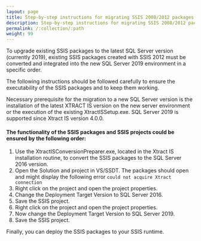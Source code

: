 ```yaml
---
layout: page
title: Step-by-step instructions for migrating SSIS 2008/2012 packages to SSIS 2019
description: Step-by-step instructions for migrating SSIS 2008/2012 packages to SSIS 2019
permalink: /:collection/:path
weight: 99
---
```


To upgrade existing SSIS packages to the latest SQL Server version (currently 2019), existing SSIS packages created with SSIS 2012 must be converted and integrated into the new SQL Server 2019 environment in a specific order. 

The following instructions should be followed carefully to ensure the executability of the SSIS packages and to keep them working.

Necessary prerequisite for the migration to a new SQL Server version is the installation of the latest XTRACT IS version on the new server environment or the execution of the existing XtractISSetup.exe. SQL Server 2019 is supported since Xtract IS version 4.0.0. 

#### The functionality of the SSIS packages and SSIS projects could be ensured by the following order:

1. Use the XtractISConversionPreparer.exe, located in the Xtract IS installation routine, to convert the SSIS packages to the SQL Server 2016 version.
2. Open the Solution and project in VS/SSDT. The packages should open and might display the following error `could not acquire Xtract connection`
3. Right click on the project and open the project properties.
4. Change the Deployment Target Version to SQL Server 2016.  
5. Save the SSIS project.
6. Right click on the project and open the project properties.
7. Now change the Deployment Target Version to SQL Server 2019. 
8. Save the SSIS project.


Finally, you can deploy the SSIS packages to your SSIS runtime.



